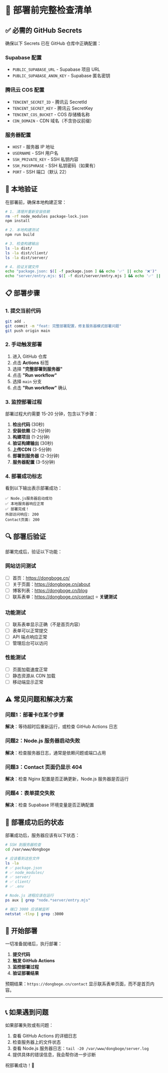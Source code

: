 # 🚀 部署前完整检查清单

## ✅ 必需的 GitHub Secrets

确保以下 Secrets 已在 GitHub 仓库中正确配置：

### Supabase 配置

- `PUBLIC_SUPABASE_URL` - Supabase 项目 URL
- `PUBLIC_SUPABASE_ANON_KEY` - Supabase 匿名密钥

### 腾讯云 COS 配置

- `TENCENT_SECRET_ID` - 腾讯云 SecretId
- `TENCENT_SECRET_KEY` - 腾讯云 SecretKey
- `TENCENT_COS_BUCKET` - COS 存储桶名称
- `CDN_DOMAIN` - CDN 域名（不含协议前缀）

### 服务器配置

- `HOST` - 服务器 IP 地址
- `USERNAME` - SSH 用户名
- `SSH_PRIVATE_KEY` - SSH 私钥内容
- `SSH_PASSPHRASE` - SSH 私钥密码（如果有）
- `PORT` - SSH 端口（默认 22）

## 🔧 本地验证

在部署前，确保本地构建正常：

```bash
# 1. 清理并重新安装依赖
rm -rf node_modules package-lock.json
npm install

# 2. 本地构建测试
npm run build

# 3. 检查构建输出
ls -la dist/
ls -la dist/client/
ls -la dist/server/

# 4. 验证关键文件
echo "package.json: $([ -f package.json ] && echo '✅' || echo '❌')"
echo "server/entry.mjs: $([ -f dist/server/entry.mjs ] && echo '✅' || echo '❌')"
```

## 📋 部署步骤

### 1. 提交当前代码

```bash
git add .
git commit -m "feat: 完整部署配置，修复服务器模式部署问题"
git push origin main
```

### 2. 手动触发部署

1. 进入 GitHub 仓库
2. 点击 **Actions** 标签
3. 选择 **"完整部署到服务器"**
4. 点击 **"Run workflow"**
5. 选择 `main` 分支
6. 点击 **"Run workflow"** 确认

### 3. 监控部署过程

部署过程大约需要 15-20 分钟，包含以下步骤：

1. **检出代码** (30秒)
2. **安装依赖** (2-3分钟)
3. **构建项目** (1-2分钟)
4. **验证构建输出** (30秒)
5. **上传CDN** (3-5分钟)
6. **部署到服务器** (2-3分钟)
7. **服务器配置** (3-5分钟)

### 4. 部署成功标志

看到以下输出表示部署成功：

```
✅ Node.js服务器启动成功
✅ 本地服务器响应正常
✅ 部署完成！
外部访问响应: 200
Contact页面: 200
```

## 🔍 部署后验证

部署完成后，验证以下功能：

### 网站访问测试

- [ ] 首页：https://dongboge.cn/
- [ ] 关于页面：https://dongboge.cn/about
- [ ] 博客列表：https://dongboge.cn/blog
- [ ] 联系表单：https://dongboge.cn/contact ⭐ **关键测试**

### 功能测试

- [ ] 联系表单显示正确（不是首页内容）
- [ ] 表单可以正常提交
- [ ] API 端点响应正常
- [ ] 管理后台可以访问

### 性能测试

- [ ] 页面加载速度正常
- [ ] 静态资源从 CDN 加载
- [ ] 移动端显示正常

## ⚠️ 常见问题和解决方案

### 问题1：部署卡在某个步骤

**解决**：等待超时后重新运行，或检查 GitHub Actions 日志

### 问题2：Node.js 服务器启动失败

**解决**：检查服务器日志，通常是依赖问题或端口占用

### 问题3：Contact 页面仍显示 404

**解决**：检查 Nginx 配置是否正确更新，Node.js 服务器是否运行

### 问题4：表单提交失败

**解决**：检查 Supabase 环境变量是否正确配置

## 🎯 部署成功后的状态

部署成功后，服务器应该有以下状态：

```bash
# SSH 到服务器检查
cd /var/www/dongboge

# 应该看到这些文件
ls -la
# ✅ package.json
# ✅ node_modules/
# ✅ server/
# ✅ client/
# ✅ .env

# Node.js 进程应该在运行
ps aux | grep "node.*server/entry.mjs"

# 端口 3000 应该被监听
netstat -tlnp | grep :3000
```

## 🚀 开始部署

一切准备就绪后，执行部署：

1. **提交代码**
2. **触发 GitHub Actions**
3. **监控部署过程**
4. **验证部署结果**

预期结果：`https://dongboge.cn/contact` 显示联系表单页面，而不是首页内容。

---

## 📞 如果遇到问题

如果部署失败或有问题：

1. 查看 GitHub Actions 的详细日志
2. 检查服务器上的文件状态
3. 查看 Node.js 服务器日志：`tail -20 /var/www/dongboge/server.log`
4. 提供具体的错误信息，我会帮你进一步诊断

祝部署成功！🎉
